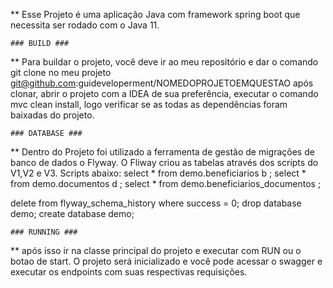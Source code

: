 ** Esse Projeto é uma aplicação Java com framework spring boot que necessita ser rodado com o Java 11.

    ### BUILD ###
** Para buildar o projeto, você deve ir ao meu repositório e dar o comando git clone no meu projeto
git@github.com:guideveloperment/NOMEDOPROJETOEMQUESTAO
após clonar, abrir o projeto com a IDEA de sua preferência, executar o comando mvc clean install, logo verificar se as todas as dependências foram baixadas do projeto. 

    ### DATABASE ###
** Dentro do Projeto foi utilizado a ferramenta de gestão de migrações de banco de dados o Flyway.
O Fliway criou as tabelas através dos scripts do V1,V2 e V3.
Scripts abaixo:
select * from demo.beneficiarios b ;
select * from demo.documentos d ;
select * from demo.beneficiarios_documentos ;

delete from flyway_schema_history where success  = 0;
drop database demo;
create database demo;

    ### RUNNING ###
** após isso ir na classe principal do projeto e executar com RUN ou o botao de start.
O projeto será inicializado e você pode acessar o swagger e executar os endpoints com suas respectivas requisições. 
